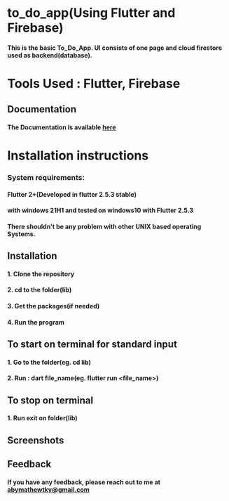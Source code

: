 # to_do_app(Using Flutter and Firebase)



#### This is the basic To_Do_App. UI consists of one page and cloud firestore used as backend(database).
# Tools Used : Flutter, Firebase

## Documentation
#### The Documentation is  available [here](https://flutter.dev/docs)

# Installation instructions
### System requirements:

#### Flutter 2+(Developed  in flutter 2.5.3 stable)
#### with windows 21H1 and tested on windows10 with Flutter 2.5.3
#### There shouldn't be any problem  with other UNIX based operating Systems.

  
## Installation

#### 1. Clone the repository
#### 2. cd to the folder(lib)
#### 3. Get the packages(if needed) 
#### 4. Run the program  


## To start on terminal  for standard input

#### 1. Go  to the folder(eg. cd lib)
#### 2. Run : dart file_name(eg. flutter run <file_name>)

## To stop on terminal

#### 1. Run exit on folder(lib)

## Screenshots








## Feedback

#### If you have any feedback, please reach out to me at abymathewtkv@gmail.com



